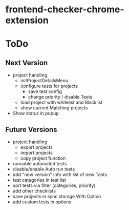 # frontend-checker-chrome-extension

# ToDo

## Next Version
- project handling
    - initProjectDetailsMenu
    - configure tests for projects
        - save test config
        - change priority / disable Tests
    - load project with whitelist and Blacklist
    - show current Matching projects
- Show status in popup

## Future Versions 
- project handling
    - export projects
    - import projects
    - copy project function
- runnable automated tests
- disable/enable Auto run tests
- add "new version" info with list of new Tests
- test categories in test list
- sort tests via filter (categories, priority)
- add other checklists
- save projects in sync storage With Option
- add custom tests in options